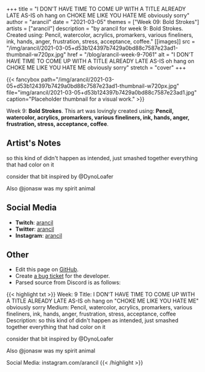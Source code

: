 +++
title =       "I DON'T HAVE TIME TO COME UP WITH A TITLE ALREADY LATE AS-IS oh hang on CHOKE ME LIKE YOU HATE ME obviously sorry"
author =      "arancil"
date =        "2021-03-05"
themes =      ["Week 09: Bold Strokes"]
artists =     ["arancil"]
description = "by arancil for week 9: Bold Strokes. Created using: Pencil, watercolor, acrylics, promarkers, various fineliners, ink, hands, anger, frustration, stress, acceptance, coffee."
[[images]]
              src = "/img/arancil/2021-03-05+d53b124397b7429a0bd88c7587e23ad1-thumbnail-w720px.jpg"
              href = "/blog/arancil-week-9-7061"
              alt = "I DON'T HAVE TIME TO COME UP WITH A TITLE ALREADY LATE AS-IS oh hang on CHOKE ME LIKE YOU HATE ME obviously sorry"
              stretch = "cover"
+++


{{< fancybox path="/img/arancil/2021-03-05+d53b124397b7429a0bd88c7587e23ad1-thumbnail-w720px.jpg" file="img/arancil/2021-03-05+d53b124397b7429a0bd88c7587e23ad1.jpg" caption="Placeholder thumbnail for a visual work." >}}


Week 9: **Bold Strokes**. This art was lovingly created using: **Pencil, watercolor, acrylics, promarkers, various fineliners, ink, hands, anger, frustration, stress, acceptance, coffee**.

## Artist's Notes

so this kind of didn't happen as intended, just smashed together everything that had color on it

consider that bit inspired by @DynoLoafer 

Also @jonasw was my spirit animal

## Social Media

- **Twitch**: <a href='https://twitch.tv/arancil' target='_blank'>arancil</a>
- **Twitter**: <a href='https://twitter.com/arancil' target='_blank'>arancil</a>
- **Instagram**: <a href='https://instagram.com/arancil' target='_blank'>arancil</a>

## Other

- Edit this page on [GitHub](https://github.com/teaminkling/web-refresh/edit/main/content/blog/arancil-week-9-7061.md).
- Create [a bug ticket](https://github.com/teaminkling/web-refresh/issues/new?assignees=&labels=bug&template=problem-report.md&title=) for the developer.
- Parsed source from Discord is as follows:

{{< highlight txt >}}
Week: 9
Title: I DON'T HAVE TIME TO COME UP WITH A TITLE ALREADY LATE AS-IS oh hang on "CHOKE ME LIKE YOU HATE ME" obviously sorry
Medium: Pencil, watercolor, acrylics, promarkers, various fineliners, ink, hands, anger, frustration, stress, acceptance, coffee
Description: 
so this kind of didn't happen as intended, just smashed together everything that had color on it

consider that bit inspired by @DynoLoafer 

Also @jonasw was my spirit animal

Social Media: instagram.com/arancil
{{< /highlight >}}